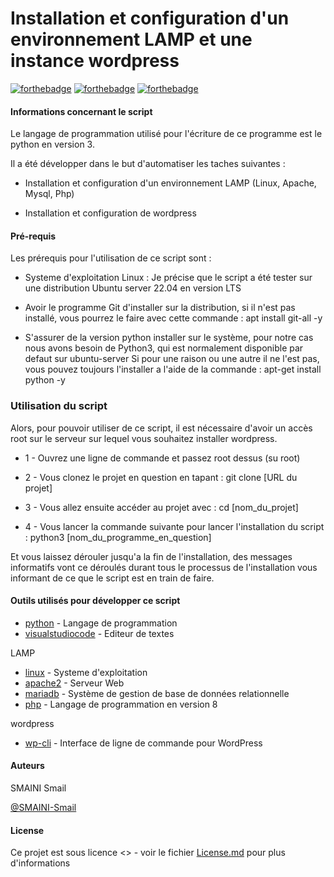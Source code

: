 # Installation et configuration d'un environnement LAMP et une instance wordpress

[![forthebadge](https://forthebadge.com/images/badges/uses-git.svg)](https://forthebadge.com)
[![forthebadge](https://forthebadge.com/images/badges/made-with-python.svg)](https://forthebadge.com)
[![forthebadge](https://forthebadge.com/images/badges/built-with-wordpress.svg)](https://forthebadge.com)


#### Informations concernant le script ####

Le langage de programmation utilisé pour l'écriture de ce programme est le python en version 3.

Il a été développer dans le but d'automatiser les taches suivantes :

- Installation et configuration d'un environnement LAMP (Linux, Apache, Mysql, Php)
            
- Installation et configuration de wordpress



#### Pré-requis ####

Les prérequis pour l'utilisation de ce script sont :

- Systeme d'exploitation Linux : Je précise que le script a été tester sur une distribution Ubuntu server 22.04 en version LTS

- Avoir le programme Git d'installer sur la distribution,  si il n'est pas installé, vous pourrez le faire avec cette commande : apt install git-all -y

- S'assurer de la version python installer sur le système, pour notre cas nous avons besoin de Python3, qui est normalement disponible par defaut sur ubuntu-server 
  Si pour une raison ou une autre il ne l'est pas, vous pouvez toujours l'installer a l'aide de la commande  : apt-get install python -y



### Utilisation du script ###

Alors, pour pouvoir utiliser de ce script,  il est nécessaire d'avoir un accès root sur le serveur sur lequel vous souhaitez installer wordpress.

- 1 - Ouvrez une ligne de commande et passez root dessus (su root)

- 2 - Vous clonez le projet en question en tapant : git clone [URL du projet]
  
- 3 - Vous allez ensuite accéder au projet avec : cd [nom_du_projet]
  
- 4 - Vous lancer la commande suivante pour lancer l'installation du script : python3 [nom_du_programme_en_question]
  
Et vous laissez dérouler jusqu'a la fin de l'installation, des messages informatifs vont ce déroulés durant tous le processus de l'installation vous informant de ce que le script est en train de faire.


  
#### Outils utilisés pour développer ce script ####

* [python](https://www.python.org) - Langage de programmation 
* [visualstudiocode](https://code.visualstudio.com) - Editeur de textes

LAMP 
* [linux](https://linuxfr.org) - Systeme d'exploitation
* [apache2](https://httpd.apache.org) - Serveur Web
* [mariadb](https://mariadb.org) - Système de gestion de base de données relationnelle 
* [php](https://www.php.net) - Langage de programmation en version 8

wordpress
* [wp-cli](https://wp-cli.org) - Interface de ligne de commande pour WordPress


#### Auteurs ####

SMAINI Smail  
  
  [@SMAINI-Smail](https://github.com/SMAINI-Smail)

#### License ####

Ce projet est sous licence <<GNU General Public Licence v3.0>> - voir le fichier [License.md](License.md) pour plus d'informations


